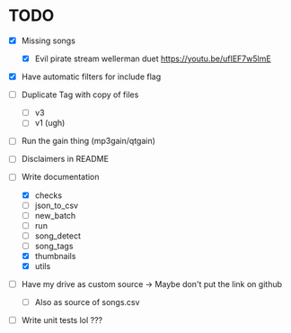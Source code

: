 # TODO
- [x] Missing songs
  - [x] Evil pirate stream wellerman duet https://youtu.be/ufIEF7w5lmE


- [x] Have automatic filters for include flag
- [ ] Duplicate Tag with copy of files
  - [ ] v3
  - [ ] v1 (ugh)
- [ ] Run the gain thing (mp3gain/qtgain)

- [ ] Disclaimers in README

- [ ] Write documentation
  - [x] checks
  - [ ] json_to_csv
  - [ ] new_batch
  - [ ] run
  - [ ] song_detect
  - [ ] song_tags
  - [x] thumbnails
  - [x] utils
- [ ] Have my drive as custom source -> Maybe don't put the link on github
  - [ ] Also as source of songs.csv

- [ ] Write unit tests lol ???

